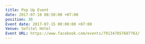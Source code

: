 ```yaml
---
title: Pop Up Event
date: 2017-07-10 08:50:00 +07:00
position: 30
Event date: 2017-07-15 00:00:00 +07:00
Venue: Sofitel Hotel
Event URL: https://www.facebook.com/events/791347857687763/
---
```


